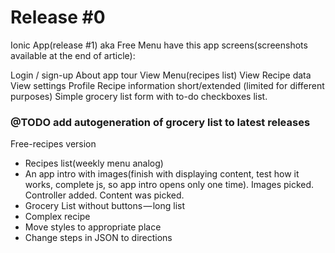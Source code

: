 # Release \#0

Ionic App\(release \#1\) aka Free Menu have this app screens\(screenshots available at the end of article\):

Login / sign-up About app tour View Menu\(recipes list\) View Recipe data View settings Profile Recipe information short/extended \(limited for different purposes\) Simple grocery list form with to-do checkboxes list.

### @TODO add autogeneration of grocery list to latest releases

Free-recipes version

* Recipes list\(weekly menu analog\)
* An app intro with images\(finish with displaying content, test how it works, complete js, so app intro opens only one time\). Images picked. Controller added. Content was picked.
* Grocery List without buttons — long list
* Complex recipe
* Move styles to appropriate place
* Change steps in JSON to directions

